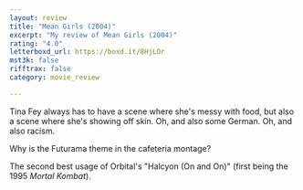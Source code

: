```yaml
---
layout: review
title: "Mean Girls (2004)"
excerpt: "My review of Mean Girls (2004)"
rating: "4.0"
letterboxd_url: https://boxd.it/8HjLOr
mst3k: false
rifftrax: false
category: movie_review

---
```


Tina Fey always has to have a scene where she's messy with food, but also a scene where she's showing off skin. Oh, and also some German. Oh, and also racism. 

Why is the Futurama theme in the cafeteria montage?

The second best usage of Orbital's "Halcyon (On and On)" (first being the 1995 <i>Mortal Kombat</i>).